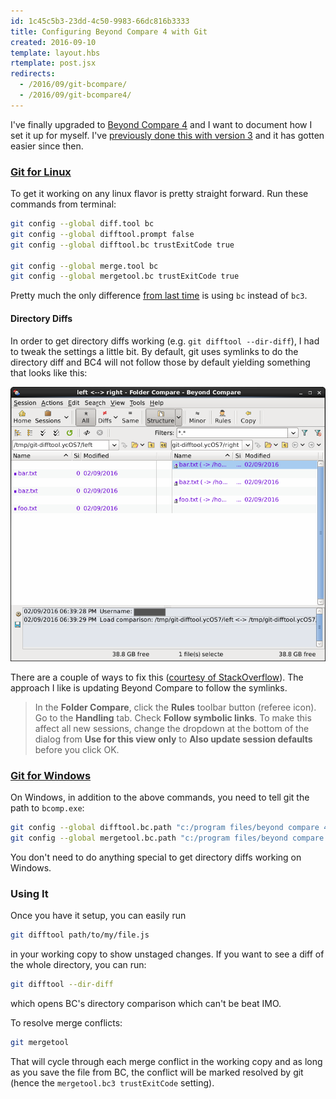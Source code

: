 ```yaml
---
id: 1c45c5b3-23dd-4c50-9983-66dc816b3333
title: Configuring Beyond Compare 4 with Git
created: 2016-09-10
template: layout.hbs
rtemplate: post.jsx
redirects:
  - /2016/09/git-bcompare/
  - /2016/09/git-bcompare4/
---
```


I've finally upgraded to [Beyond Compare 4](http://www.scootersoftware.com/) and I want to document how I set it up for myself. I've [previously done this with version 3](/2014/05/git-bcompare/) and it has gotten easier since then.

### [Git for Linux](http://www.scootersoftware.com/support.php?zz=kb_vcs#gitlinux)

To get it working on any linux flavor is pretty straight forward. Run these commands from terminal:

```bash
git config --global diff.tool bc
git config --global difftool.prompt false
git config --global difftool.bc trustExitCode true

git config --global merge.tool bc
git config --global mergetool.bc trustExitCode true
```

Pretty much the only difference [from last time](/2014/05/git-bcompare/) is using `bc` instead of `bc3`.

#### Directory Diffs

In order to get directory diffs working (e.g. `git difftool --dir-diff`), I had to tweak the settings a little bit. By default, git uses symlinks to do the directory diff and BC4 will not follow those by default yielding something that looks like this:

![broken directory diff](./dir-diffs.png)

There are a couple of ways to fix this ([courtesy of StackOverflow](http://stackoverflow.com/a/35319884/316108)). The approach I like is updating Beyond Compare to follow the symlinks.

> In the **Folder Compare**, click the **Rules** toolbar button (referee icon). Go to the **Handling** tab. Check **Follow symbolic links**. To make this affect all new sessions, change the dropdown at the bottom of the dialog from **Use for this view only** to **Also update session defaults** before you click OK.

### [Git for Windows](http://www.scootersoftware.com/support.php?zz=kb_vcs#gitwindows)

On Windows, in addition to the above commands, you need to tell git the path to `bcomp.exe`:

```bash
git config --global difftool.bc.path "c:/program files/beyond compare 4/bcomp.exe"
git config --global mergetool.bc.path "c:/program files/beyond compare 4/bcomp.exe"
```

You don't need to do anything special to get directory diffs working on Windows.

### Using It

Once you have it setup, you can easily run

```bash
git difftool path/to/my/file.js
```

in your working copy to show unstaged changes. If you want to see a diff of the whole directory, you can run:

```bash
git difftool --dir-diff
```

which opens BC's directory comparison which can't be beat IMO.

To resolve merge conflicts:

```bash
git mergetool
```

That will cycle through each merge conflict in the working copy and as long as you save the file from BC, the conflict will be marked resolved by git (hence the `mergetool.bc3 trustExitCode` setting).
